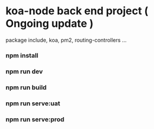 # koa-node back end project ( Ongoing update )
package include, koa, pm2, routing-controllers  ...


### npm install
### npm run dev
### npm run build
### npm run serve:uat
### npm run serve:prod



